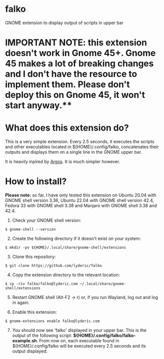 # falko

GNOME extension to display output of scripts in upper bar

# **IMPORTANT NOTE**: this extension doesn't work in Gnome 45+. Gnome 45 makes a lot of breaking changes and I don't have the resource to implement them. Please don't deploy this on Gnome 45, it won't start anyway.**

# What does this extension do?

This is a very simple extension. Every 2.5 seconds, it executes the scripts and other executables located in ${HOME}/.config/falko, concatenates their outputs and displays them on a single line in the GNOME upper bar.

It is heavily inpired by [Argos](https://github.com/p-e-w/argos). It is much simpler however.

# How to install?

**Please note:** so far, I have only tested this extension on Ubuntu 20.04 with GNOME shell version 3.36, Ubuntu 22.04 with GNOME shell version 42.4, Fedora 33 with GNOME shell 3.38 and Manjaro with GNOME shell 3.38 and 42.4.

1. Check your GNOME shell version:

```
$ gnome-shell --version
```

2. Create the following directory if it doesn't exist on your system:

```
$ mkdir -pv ${HOME}/.local/share/gnome-shell/extensions
```

3. Clone this repository:

```
$ git clone https://github.com/lyderic/falko
```

4. Copy the extension directory to the relevant location:

```
$ cp -riv falko/falko@lyderic.com ~/.local/share/gnome-shell/extensions
```
5. Restart GNOME shell (Alt-F2 -> r) or, if you run Wayland, log out and log in again.

6. Enable this extension:

```
$ gnome-extensions enable falko@lyderic.com
```

7. You should now see 'falko' displayed in your upper bar. This is the output of the following script: **${HOME}/.config/falko/falko-example.sh**. From now on, each executable found in ${HOME}/.config/falko will be executed every 2.5 seconds and its output displayed.
